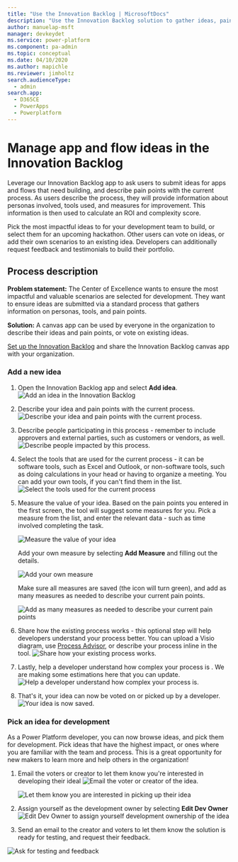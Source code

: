 ```yaml
---
title: "Use the Innovation Backlog | MicrosoftDocs"
description: "Use the Innovation Backlog solution to gather ideas, pain points, and business value measures."
author: manuelap-msft
manager: devkeydet
ms.service: power-platform
ms.component: pa-admin
ms.topic: conceptual
ms.date: 04/10/2020
ms.author: mapichle
ms.reviewer: jimholtz
search.audienceType: 
  - admin
search.app: 
  - D365CE
  - PowerApps
  - Powerplatform
---
```

# Manage app and flow ideas in the Innovation Backlog

Leverage our Innovation Backlog app to ask users to submit ideas for apps and flows that need building, and describe pain points with the current process. As users describe the process, they will provide information about personas involved, tools used, and measures for improvement. This information is then used to calculate an ROI and complexity score.

Pick the most impactful ideas to for your development team to build, or select them for an upcoming hackathon. Other users can vote on ideas, or add their own scenarios to an existing idea. Developers can additionally request feedback and testimonials to build their portfolio.

## Process description

**Problem statement:** The Center of Excellence wants to ensure the most impactful and valuable scenarios are selected for development. They want to ensure ideas are submitted via a standard process that gathers information on personas, tools, and pain points.

**Solution:** A canvas app can be used by everyone in the organization to describe their ideas and pain points, or vote on existing ideas.

[Set up the Innovation Backlog](#setup-innovationbacklog.md) and share the Innovation Backlog canvas app with your organization.

### Add a new idea

1. Open the Innovation Backlog app and select **Add idea**.
    ![Add an idea in the Innovation Backlog](media/ib-13.png "Add an idea in the Innovation Backlog")
1. Describe your idea and pain points with the current process.
    ![Describe your idea and pain points with the current process.](media/ib-13.png "Describe your idea and pain points with the current process.")
1. Describe people participating in this process - remember to include approvers and external parties, such as customers or vendors, as well.
    ![Describe people impacted by this process.](media/ib-15.png "Describe people impacted by this process.")
1. Select the tools that are used for the current process - it can be software tools, such as Excel and Outlook, or non-software tools, such as doing calculations in your head or having to organize a meeting. You can add your own tools, if you can't find them in the list.
    ![Select the tools used for the current process](media/ib-16.png "Select the tools used for the current process")
1. Measure the value of your idea. Based on the pain points you entered in the first screen, the tool will suggest some measures for you. Pick a measure from the list, and enter the relevant data - such as time involved completing the task.

    ![Measure the value of your idea](media/ib-17.png "Measure the value of your idea")

    Add your own measure by selecting **Add Measure** and filling out the details.

    ![Add your own measure](media/ib-18.png "Add your own measure")

    Make sure all measures are saved (the icon will turn green), and add as many measures as needed to describe your current pain points.

    ![Add as many measures as needed to describe your current pain points](media/ib-19.png "Add as many measures as needed to describe your current pain points")

1. Share how the existing process works - this optional step will help developers understand your process better. You can upload a Visio diagram, use [Process Advisor](https://docs.microsoft.com/power-automate/process-advisor-overview), or describe your process inline in the tool. 
    ![Share how your existing process works.](media/ib-20.png "Share how your existing process works.")
1. Lastly, help a developer understand how complex your process is . We are making some estimations here that you can update.
        ![Help a developer understand how complex your process is.](media/ib-21.png "Help a developer understand how complex your process is.")
1. That's it, your idea can now be voted on or picked up by a developer.
    ![Your idea is now saved.](media/ib-22.png "Your idea is now saved.")

### Pick an idea for development

As a Power Platform developer, you can now browse ideas, and pick them for development. Pick ideas that have the highest impact, or ones where you are familiar with the team and process. This is a great opportunity for new makers to learn more and help others in the organization!

1. Email the voters or creator to let them know you're interested in developing their ideal
    ![Email the voter or creator of the idea.](media/ib-23.png "Email the voter or creator of the idea.")

    ![Let them know you are interested in picking up their idea](media/ib-24.png "Let them know you are interested in picking up their idea")

1. Assign yourself as the development owner by selecting **Edit Dev Owner**
    ![Edit Dev Owner to assign yourself development ownership of the idea](media/ib-25.png "Edit Dev Owner to assign yourself development ownership of the idea")

1. Send an email to the creator and voters to let them know the solution is ready for testing, and request their feedback.

 ![Ask for testing and feedback](media/ib-26.png "Ask for testing and feedback")
